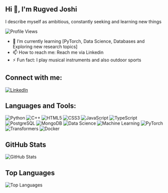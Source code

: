 ## Hi 👋, I'm Rugved Joshi
I describe myself as ambitious, constantly seeking and learning new things

![Profile Views](https://komarev.com/ghpvc/?username=RugvedJoshi&color=blue)

- 🌱 I’m currently learning [PyTorch, Data Science, Databases and Exploring new research topics]
- 📫 How to reach me: Reach me via Linkedin
- ⚡ Fun fact: I play musical instruments and also outdoor sports

## Connect with me:
[![LinkedIn](https://img.shields.io/badge/LinkedIn-0077B5?style=for-the-badge&logo=linkedin&logoColor=white)](https://www.linkedin.com/in/rugved-joshi-954a9b22a)

## Languages and Tools:
![Python](https://img.shields.io/badge/Code-Python-blue?style=for-the-badge&logo=python) ![C++](https://img.shields.io/badge/Code-C++-blue?style=for-the-badge&logo=c%2B%2B) ![HTML5](https://img.shields.io/badge/Code-HTML5-orange?style=for-the-badge&logo=html5) ![CSS3](https://img.shields.io/badge/Code-CSS3-blue?style=for-the-badge&logo=css3)
![JavaScript](https://img.shields.io/badge/Code-JavaScript-yellow?style=for-the-badge&logo=javascript) ![TypeScript](https://img.shields.io/badge/Code-TypeScript-blue?style=for-the-badge&logo=typescript) ![PostgreSQL](https://img.shields.io/badge/Database-PostgreSQL-blue?style=for-the-badge&logo=postgresql) ![MongoDB](https://img.shields.io/badge/Database-MongoDB-green?style=for-the-badge&logo=mongodb) ![Data Science](https://img.shields.io/badge/AI-Data_Science-blue?style=for-the-badge&logo=python) ![Machine Learning](https://img.shields.io/badge/AI-Machine_Learning-orange?style=for-the-badge&logo=scikitlearn) ![PyTorch](https://img.shields.io/badge/AI-PyTorch-red?style=for-the-badge&logo=pytorch) ![Transformers](https://img.shields.io/badge/AI-Transformers-yellow?style=for-the-badge&logo=huggingface) ![Docker](https://img.shields.io/badge/DevOps-Docker-blue?style=for-the-badge&logo=docker)



## GitHub Stats
![GitHub Stats](https://github-readme-stats.vercel.app/api?username=joshirugved11&show_icons=true)

## Top Languages
![Top Languages](https://github-readme-stats.vercel.app/api/top-langs/?username=joshirugved11&layout=compact&theme=radical&langs_count=8)






